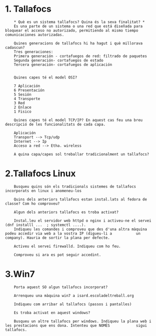# 1. Tallafocs
        * Què es un sistema tallafocs? Quina és la seva finalitat? *
        Es una parte de un sistema o una red que está diseñada para bloquear el acceso no autorizado, permitiendo al mismo tiempo comunicaciones autorizadas.
        
        Quines generacions de tallafocs hi ha hagut i què millorava cadascun?
        Tres generaciones:
        Primera generación - cortafuegos de red: filtrado de paquetes
        Segunda generación- cortafuegos de estado
        Tercera generación- cortafuegos de aplicación
        
        
        Quines capes té el model OSI?
        
        7 Aplicación
        6 Presentación
        5 Sesión 
        4 Transporte
        3 Red
        2 Enlace
        1 Fisico
        
        Quines capes té el model TCP/IP? En aquest cas feu una breu descripció de les funcionalitats de cada capa.
        
        Aplicación
        Transport --> Tcp/udp
        Internet --> Ip
        Acceso a red --> Etha. wireless
        
        A quina capa/capes sol treballar tradicionalment un tallafocs?
        
# 2.Tallafocs Linux
        Busqueu quins són els tradicionals sistemes de tallafocs incorporats en linux i anomeneu-los
        
        Quins dels anteriors tallafocs estan instal.lats al fedora de classe? Com ho comproveu?
        
        Algun dels anteriors tallafocs es troba activat?
        
        Instal.leu el servidor web httpd o nginx i activeu-ne el servei (dnf installl ...  ; systemctl ....). 
        Indiqueu les comandes i comproveu que des d'una altra màquina podeu accedir via web a la vostra IP (digueu-li a           un       company). Hauria de sortir la plana per defecte.
        
        Activeu el servei firewalld. Indiqueu com ho feu.
        
        Comproveu si ara es pot seguir accedint.
        
# 3.Win7
        Porta aquest SO algun tallafocs incorporat?
        
        Arrenqueu una màquina win7 a isard.escoladeltreball.org
        
        Indiqueu com arribar al tallafocs (passos i pantalles)
        
        Es troba activat en aquest windows?
        
        Busqueu un altre tallafocs per windows. Indiqueu la plana web i les prestacions que ens dona. Intenteu que NOMÉS            sigui tallafocs.

